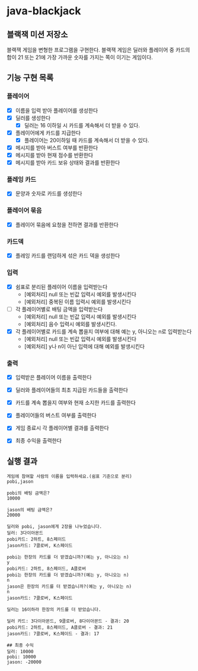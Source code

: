 # java-blackjack

## 블랙잭 미션 저장소
블랙잭 게임을 변형한 프로그램을 구현한다. 블랙잭 게임은 딜러와 플레이어 중 카드의 합이 21 또는 21에 가장 가까운 숫자를 가지는 쪽이 이기는 게임이다.

## 기능 구현 목록

### 플레이어
- [x] 이름을 입력 받아 플레이어를 생성한다
- [x] 딜러를 생성한다
    - [x] 딜러는 16 이하일 시 카드를 계속해서 더 받을 수 있다.
- [x] 플레이어에게 카드를 지급한다
    - [x] 플레이어는 20이하일 때 카드를 계속해서 더 받을 수 있다.
- [x] 메시지를 받아 버스트 여부를 반환한다
- [x] 메시지를 받아 현재 점수를 반환한다
- [x] 메시지를 받아 카드 보유 상태와 결과를 반환한다

### 플레잉 카드
- [x] 문양과 숫자로 카드를 생성한다

### 플레이어 묶음
- [x] 플레이어 묶음에 요청을 전하면 결과를 반환한다

### 카드덱
- [x] 플레잉 카드를 랜덤하게 섞은 카드 덱을 생성한다

### 입력
- [x] 쉼표로 분리된 플레이어 이름을 입력받는다
    - [예외처리] null 또는 빈값 입력시 예외를 발생시킨다
    - [예외처리] 중복된 이름 입력시 예외를 발생시킨다
- [ ] 각 플레이어별로 배팅 금액을 입력받는다
    - [예외처리] null 또는 빈값 입력시 예외를 발생시킨다
    - [예외처리] 음수 입력시 예외를 발생시킨다.
- [x] 각 플레이어별로 카드를 계속 뽑을지 여부에 대해 예는 y, 아니오는 n로 입력받는다
    - [예외처리] null 또는 빈값 입력시 예외를 발생시킨다
    - [예외처리] y나 n이 아닌 입력에 대해 예외를 발생시킨다

### 출력
- [x] 입력받은 플레이어 이름을 출력한다
- [x] 딜러와 플레이어들의 최초 지급된 카드들을 출력한다
- [x] 카드를 계속 뽑을지 여부와 현재 소지한 카드를 출력한다
- [x] 플레이어들의 버스트 여부를 출력한다
- [x] 게임 종료시 각 플레이어별 결과를 출력한다
- [x] 최종 수익을 출력한다


## 실행 결과

```
게임에 참여할 사람의 이름을 입력하세요.(쉼표 기준으로 분리)
pobi,jason

pobi의 배팅 금액은?
10000

jason의 배팅 금액은?
20000

딜러와 pobi, jason에게 2장을 나누었습니다.
딜러: 3다이아몬드
pobi카드: 2하트, 8스페이드
jason카드: 7클로버, K스페이드

pobi는 한장의 카드를 더 받겠습니까?(예는 y, 아니오는 n)
y
pobi카드: 2하트, 8스페이드, A클로버
pobi는 한장의 카드를 더 받겠습니까?(예는 y, 아니오는 n)
n
jason은 한장의 카드를 더 받겠습니까?(예는 y, 아니오는 n)
n
jason카드: 7클로버, K스페이드

딜러는 16이하라 한장의 카드를 더 받았습니다.

딜러 카드: 3다이아몬드, 9클로버, 8다이아몬드 - 결과: 20
pobi카드: 2하트, 8스페이드, A클로버 - 결과: 21
jason카드: 7클로버, K스페이드 - 결과: 17

## 최종 수익
딜러: 10000
pobi: 10000 
jason: -20000
```
